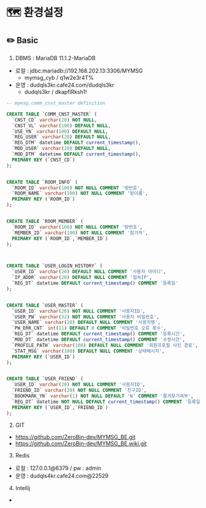 # 🗺️ 환경설정

## ✏️ Basic
1. DBMS : MariaDB 11.1.2-MariaDB
  - 로컬 : jdbc:mariadb://192.168.202.13:3306/MYMSG
    - mymsg_cyb / q1w2e3r4T%
  - 운영 : dudqls3kr.cafe24.com/dudqls3kr
    - dudqls3kr / dkapflRksh1!
    
``` SQL
-- mymsg.comm_cnst_master definition

CREATE TABLE `COMM_CNST_MASTER` (
  `CNST_CD` varchar(20) NOT NULL,
  `CNST_VL` varchar(100) DEFAULT NULL,
  `USE_YN` varchar(100) DEFAULT NULL,
  `REG_USER` varchar(20) DEFAULT NULL,
  `REG_DTM` datetime DEFAULT current_timestamp(),
  `MOD_USER` varchar(20) DEFAULT NULL,
  `MOD_DTM` datetime DEFAULT current_timestamp(),
  PRIMARY KEY (`CNST_CD`)
);


CREATE TABLE `ROOM_INFO` (
  `ROOM_ID` varchar(100) NOT NULL COMMENT '방번호',
  `ROOM_NAME` varchar(100) NOT NULL COMMENT '방이름',
  PRIMARY KEY (`ROOM_ID`)
);


CREATE TABLE `ROOM_MEMBER` (
  `ROOM_ID` varchar(100) NOT NULL COMMENT '방번호',
  `MEMBER_ID` varchar(100) NOT NULL COMMENT '참가자',
  PRIMARY KEY (`ROOM_ID`,`MEMBER_ID`)
);



CREATE TABLE `USER_LOGIN_HISTORY` (
  `USER_ID` varchar(20) DEFAULT NULL COMMENT '사용자 아이디',
  `IP_ADDR` varchar(20) DEFAULT NULL COMMENT '접속IP',
  `REG_DT` datetime DEFAULT current_timestamp() COMMENT '등록일'
);


CREATE TABLE `USER_MASTER` (
  `USER_ID` varchar(20) NOT NULL COMMENT '사용자ID',
  `USER_PW` varchar(32) NOT NULL COMMENT '사용자 비밀번호',
  `USER_NAME` varchar(20) DEFAULT NULL COMMENT '사용자명',
  `PW_ERR_CNT` int(11) DEFAULT 0 COMMENT '비밀번호 오류 횟수',
  `REG_DT` datetime DEFAULT current_timestamp() COMMENT '등록시간',
  `MOD_DT` datetime DEFAULT current_timestamp() COMMENT '수정시간',
  `PROFILE_PATH` varchar(100) DEFAULT NULL COMMENT '회원프로필 사진 경로',
  `STAT_MSG` varchar(100) DEFAULT NULL COMMENT '상태메시지',
  PRIMARY KEY (`USER_ID`)
);


CREATE TABLE `USER_FRIEND` (
  `USER_ID` varchar(20) NOT NULL COMMENT '사용자ID',
  `FRIEND_ID` varchar(20) NOT NULL COMMENT '친구ID',
  `BOOKMARK_YN` varchar(1) NOT NULL DEFAULT 'N' COMMENT '즐겨찾기여부',
  `REG_DT` datetime NOT NULL DEFAULT current_timestamp() COMMENT '등록일',
  PRIMARY KEY (`USER_ID`,`FRIEND_ID`)
);
```

2. GIT
  - https://github.com/ZeroBin-dev/MYMSG_BE.git
  - https://github.com/ZeroBin-dev/MYMSG_BE.wiki.git

3. Redis
  - 로컬 : 127.0.0.1@6379 / pw : admin 
  - 운영 : dudqls4kr.cafe24.com@22529

4. Intellij
  - 
